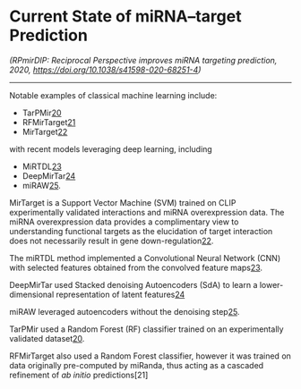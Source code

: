 # Current State of miRNA–target Prediction

*(RPmirDIP: Reciprocal Perspective improves miRNA targeting prediction, 2020, https://doi.org/10.1038/s41598-020-68251-4)*

---

Notable examples of classical machine learning include:
- TarPMir[20](https://www.nature.com/articles/s41598-020-68251-4#ref-CR20 "Ding, J., Li, X. & Hu, H. Tarpmir: a new approach for microrna target site prediction. Bioinformatics 32, 2768–2775 (2016).")
- RFMirTarget[21](https://www.nature.com/articles/s41598-020-68251-4#ref-CR21 "Mendoza, M. R. et al. RFMirTarget: predicting human microRNA target genes with a random forest classifier. PLoS One https://doi.org/10.1371/journal.pone.0070153 (2013).")
- MirTarget[22](https://www.nature.com/articles/s41598-020-68251-4#ref-CR22 "Liu, W. & Wang, X. Prediction of functional microRNA targets by integrative modeling of microRNA binding and target expression data. Genome Biol. 20, 18 (2019).")

with recent models leveraging deep learning, including
- MiRTDL[23](https://www.nature.com/articles/s41598-020-68251-4#ref-CR23 "Cheng, S. et al. MiRTDL: a deep learning approach for miRNA target prediction. IEEE/ACM Trans. Comput. Biol. Bioinform. 13, 1161–1169 (2015).")
- DeepMirTar[24](https://www.nature.com/articles/s41598-020-68251-4#ref-CR24 "Wen, M., Cong, P., Zhang, Z., Lu, H. & Li, T. Deepmirtar: a deep-learning approach for predicting human miRNA targets. Bioinformatics 34, 3781–3787 (2018).")
- miRAW[25](https://www.nature.com/articles/s41598-020-68251-4#ref-CR25 "Pla, A., Zhong, X. & Rayner, S. miRAW: a deep learning-based approach to predict microRNA targets by analyzing whole microRNA transcripts. PLoS Comput. Biol. 14, e1006185 (2018).").

MirTarget is a Support Vector Machine (SVM) trained on CLIP experimentally validated interactions and miRNA overexpression data. The miRNA overexpression data provides a complimentary view to understanding functional targets as the elucidation of target interaction does not necessarily result in gene down-regulation[22](https://www.nature.com/articles/s41598-020-68251-4#ref-CR22 "Liu, W. & Wang, X. Prediction of functional microRNA targets by integrative modeling of microRNA binding and target expression data. Genome Biol. 20, 18 (2019).").

The miRTDL method implemented a Convolutional Neural Network (CNN) with selected features obtained from the convolved feature maps[23](https://www.nature.com/articles/s41598-020-68251-4#ref-CR23 "Cheng, S. et al. MiRTDL: a deep learning approach for miRNA target prediction. IEEE/ACM Trans. Comput. Biol. Bioinform. 13, 1161–1169 (2015).").

DeepMirTar used Stacked denoising Autoencoders (SdA) to learn a lower-dimensional representation of latent features[24](https://www.nature.com/articles/s41598-020-68251-4#ref-CR24 "Wen, M., Cong, P., Zhang, Z., Lu, H. & Li, T. Deepmirtar: a deep-learning approach for predicting human miRNA targets. Bioinformatics 34, 3781–3787 (2018).")

miRAW leveraged autoencoders without the denoising step[25](https://www.nature.com/articles/s41598-020-68251-4#ref-CR25 "Pla, A., Zhong, X. & Rayner, S. miRAW: a deep learning-based approach to predict microRNA targets by analyzing whole microRNA transcripts. PLoS Comput. Biol. 14, e1006185 (2018).").

TarPMir used a Random Forest (RF) classifier trained on an experimentally validated dataset[20](https://www.nature.com/articles/s41598-020-68251-4#ref-CR20 "Ding, J., Li, X. & Hu, H. Tarpmir: a new approach for microrna target site prediction. Bioinformatics 32, 2768–2775 (2016).").

RFMirTarget also used a Random Forest classifier, however it was trained on data originally pre-computed by miRanda, thus acting as a cascaded refinement of *ab initio* predictions[21]
